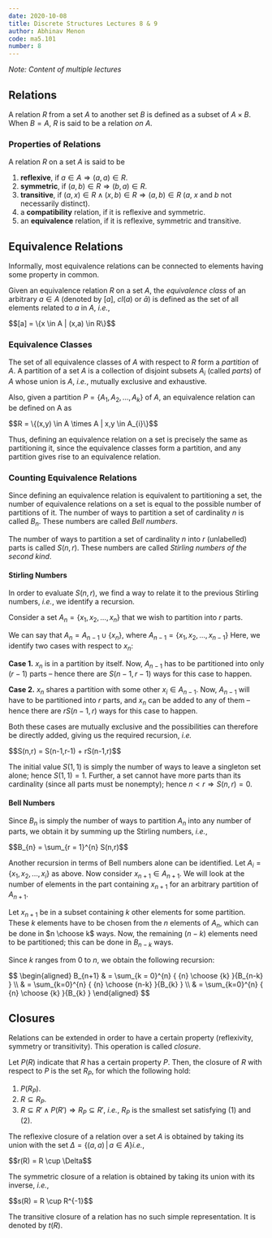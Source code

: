 ```yaml
---
date: 2020-10-08
title: Discrete Structures Lectures 8 & 9
author: Abhinav Menon
code: ma5.101
number: 8
---
```

*Note: Content of multiple lectures*

## Relations
A relation $R$ from a set $A$ to another set $B$ is defined as a subset of $A \times B$. When $B = A$, $R$ is said to be a relation *on* $A$.

### Properties of Relations
A relation $R$ on a set $A$ is said to be

1. **reflexive**, if $a \in A \Rightarrow (a,a) \in R$.
2. **symmetric**, if $(a,b) \in R \Rightarrow (b,a) \in R$.
3. **transitive**, if $(a,x) \in R \wedge (x,b) \in R \Rightarrow (a,b) \in R$ ($a$, $x$ and $b$ not necessarily distinct).
3. a **compatibility** relation, if it is reflexive and symmetric.
4. an **equivalence** relation, if it is reflexive, symmetric and transitive.

## Equivalence Relations
Informally, most equivalence relations can be connected to elements having some property in common.

Given an equivalence relation $R$ on a set $A$, the *equivalence class* of an arbitrary $a \in A$ (denoted by $[a]$, $cl(a)$ or $\bar{a}$) is defined as the set of all elements related to $a$ in $A$, *i.e.*, 
<div>$$[a] = \{x \in A | (x,a) \in R\}$$</div>

### Equivalence Classes
The set of all equivalence classes of $A$ with respect to $R$ form a *partition* of $A$. A partition of a set $A$ is a collection of disjoint subsets $A_{i}$ (called *parts*) of $A$ whose union is $A$, *i.e.*, mutually exclusive and exhaustive.

Also, given a partition $P = \{A_{1}, A_{2},...,A_{k}\}$ of $A$, an equivalence relation can be defined on A as 
<div>$$R = \{(x,y) \in A \times A | x,y \in  A_{i}\}$$</div>

Thus, defining an equivalence relation on a set is precisely the same as partitioning it, since the equivalence classes form a partition, and any partition gives rise to an equivalence relation.

### Counting Equivalence Relations
Since defining an equivalence relation is equivalent to partitioning a set, the number of equivalence relations on a set is equal to the possible number of partitions of it. The number of ways to partition a set of cardinality $n$ is called $B_{n}$. These numbers are called *Bell numbers*.

The number of ways to partition a set of cardinality $n$ into $r$ (unlabelled) parts is called $S(n,r)$. These numbers are called *Stirling numbers of the second kind*.

#### Stirling Numbers
In order to evaluate $S(n,r)$, we find a way to relate it to the previous Stirling numbers, *i.e.*, we identify a recursion.

Consider a set $A_{n} = \{x_{1},x_{2},...,x_{n}\}$ that we wish to partition into $r$ parts.

We can say that $A_{n} = A_{n-1} \cup \{x_{n}\}$, where $A_{n-1} = \{x_{1},x_{2},...,x_{n-1}\}$ Here, we identify two cases with respect to $x_{n}$:

**Case 1.** $x_{n}$ is in a partition by itself. Now, $A_{n-1}$ has to be partitioned into only $(r-1)$ parts – hence there are $S(n-1,r-1)$ ways for this case to happen.

**Case 2.** $x_{n}$ shares a partition with some other $x_{i} \in A_{n-1}$. Now, $A_{n-1}$ will have to be partitioned into $r$ parts, and $x_{n}$ can be added to any of them – hence there are $rS(n-1,r)$ ways for this case to happen.

Both these cases are mutually exclusive and the possibilities can therefore be directly added, giving us the required recursion, *i.e.*
<div>$$S(n,r) = S(n-1,r-1) + rS(n-1,r)$$</div>

The initial value $S(1,1)$ is simply the number of ways to leave a singleton set alone; hence $S(1,1) = 1$. Further, a set cannot have more parts than its cardinality (since all parts must be nonempty); hence $n < r \Rightarrow S(n,r) = 0$.

#### Bell Numbers
Since $B_{n}$ is simply the number of ways to partition $A_{n}$ into any number of parts, we obtain it by summing up the Stirling numbers, *i.e.*,
<div>$$B_{n} = \sum_{r = 1}^{n} S(n,r)$$</div>

Another recursion in terms of Bell numbers alone can be identified. Let $A_{i} = \{x_{1}, x_{2},...,x_{i} \}$ as above. Now consider $x_{n+1} \in A_{n+1}$. We will look at the number of elements in the part containing $x_{n+1}$ for an arbitrary partition of $A_{n+1}$.

Let $x_{n+1}$ be in a subset containing $k$ other elements for some partition. These $k$ elements have to be chosen from the $n$ elements of $A_{n}$, which can be done in $n \choose k$ ways. Now, the remaining $(n-k)$ elements need to be partitioned; this can be done in $B_{n-k}$ ways.

Since $k$ ranges from 0 to $n$, we obtain the following recursion:

<div>
$$
\begin{aligned}
B_{n+1} & = \sum_{k = 0}^{n} { {n} \choose {k} }{B_{n-k} } \\
		& = \sum_{k=0}^{n} { {n} \choose {n-k} }{B_{k} } \\
		& = \sum_{k=0}^{n} { {n} \choose {k} }{B_{k} }
\end{aligned}
$$
</div>


## Closures
Relations can be extended in order to have a certain property (reflexivity, symmetry or transitivity). This operation is called *closure*.

Let $P(R)$ indicate that $R$ has a certain property $P$. Then, the closure of $R$ with respect to $P$ is the set $R_{P}$, for which the following hold:

1. $P(R_{P})$.
2. $R \subseteq R_{P}$.
3. $R \subseteq R' \wedge P(R') \Rightarrow R_{P} \subseteq R'$, *i.e.*, $R_{P}$ is the smallest set satisfying (1) and (2).

The reflexive closure of a relation over a set $A$ is obtained by taking its union with the set $\Delta = \{(a,a)\, \vert \, a \in A\}$*i.e.*,
<div>$$r(R) = R \cup \Delta$$</div>

The symmetric closure of a relation is obtained by taking its union with its inverse, *i.e.*,
<div>$$s(R) = R \cup R^{-1}$$</div>

The transitive closure of a relation has no such simple representation. It is denoted by $t(R)$.

